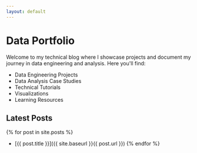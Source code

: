 ```yaml
---
layout: default
---
```


# Data Portfolio

Welcome to my technical blog where I showcase projects and document my journey in data engineering and analysis. Here you'll find:
- Data Engineering Projects
- Data Analysis Case Studies
- Technical Tutorials
- Visualizations
- Learning Resources

## Latest Posts
{% for post in site.posts %}
* [{{ post.title }}]({{ site.baseurl }}{{ post.url }})
{% endfor %}
